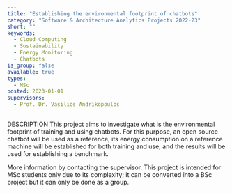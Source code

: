 ```yaml
---
title: "Establishing the environmental footprint of chatbots"
category: "Software & Architecture Analytics Projects 2022-23"
short: ""
keywords:
  - Cloud Computing
  - Sustainability
  - Energy Monitoring
  - Chatbots
is_group: false
available: true
types:
  - MSc
posted: 2023-01-01
supervisors:
  - Prof. Dr. Vasilios Andrikopoulos
---
```


DESCRIPTION
This project aims to investigate what is the environmental footprint of training and using chatbots. For this purpose, an open source chatbot will be used as a reference, its energy consumption on a reference machine will be established for both training and use, and the results will be used for establishing a benchmark.

More information by contacting the supervisor. This project is intended for MSc students only due to its complexity; it can be converted into a BSc project but it can only be done as a group.
